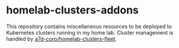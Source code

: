# homelab-clusters-addons

This repository contains miscellaneous resources to be deployed to Kubernetes clusters running in my home lab. Cluster management is handled by [a7d-corp/homelab-clusters-fleet](https://github.com/a7d-corp/homelab-clusters-fleet).
